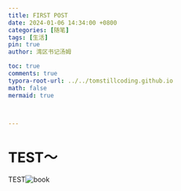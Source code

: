 ```yaml
---
title: FIRST POST
date: 2024-01-06 14:34:00 +0800
categories: [随笔]
tags: [生活]
pin: true
author: 湾区书记汤姆

toc: true
comments: true
typora-root-url: ../../tomstillcoding.github.io
math: false
mermaid: true



---
```


# TEST～ 

TEST![book](/../assets/blog_res/book-1704518910324-2.jpg)